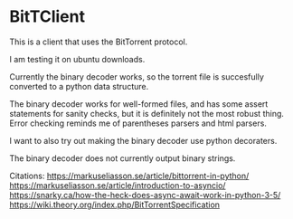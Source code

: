 # BitTClient
This is a client that uses the BitTorrent protocol.

I am testing it on ubuntu downloads. 

Currently the binary decoder works, so the torrent file is succesfully 
converted to a python data structure.

The binary decoder works for well-formed files, and has some assert 
statements for sanity checks, but
it is definitely not the most robust thing. Error checking reminds me 
of parentheses parsers and html parsers. 

I want to also try out making the binary decoder use python decoraters.

The binary decoder does not currently output binary strings.

Citations:
https://markuseliasson.se/article/bittorrent-in-python/
https://markuseliasson.se/article/introduction-to-asyncio/
https://snarky.ca/how-the-heck-does-async-await-work-in-python-3-5/ 
https://wiki.theory.org/index.php/BitTorrentSpecification
